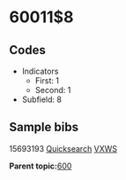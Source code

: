 # 60011$8

## Codes

-   Indicators
    -   First: 1
    -   Second: 1
-   Subfield: 8

## Sample bibs

15693193 [Quicksearch](https://search.library.yale.edu/catalog/15693193) [VXWS](http://prodorbis.library.yale.edu:7014/vxws/GetHoldingsService?bibId=15693193)

**Parent topic:**[600](../../tags/600/600.md)


